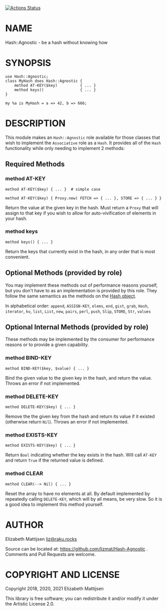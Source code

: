 [![Actions Status](https://github.com/lizmat/Hash-Agnostic/workflows/test/badge.svg)](https://github.com/lizmat/Hash-Agnostic/actions)

NAME
====

Hash::Agnostic - be a hash without knowing how

SYNOPSIS
========

    use Hash::Agnostic;
    class MyHash does Hash::Agnostic {
        method AT-KEY($key)          { ... }
        method keys()                { ... }
    }

    my %a is MyHash = a => 42, b => 666;

DESCRIPTION
===========

This module makes an `Hash::Agnostic` role available for those classes that wish to implement the `Associative` role as a `Hash`. It provides all of the `Hash` functionality while only needing to implement 2 methods:

Required Methods
----------------

### method AT-KEY

    method AT-KEY($key) { ... }  # simple case

    method AT-KEY($key) { Proxy.new( FETCH => { ... }, STORE => { ... } }

Return the value at the given key in the hash. Must return a `Proxy` that will assign to that key if you wish to allow for auto-vivification of elements in your hash.

### method keys

    method keys() { ... }

Return the keys that currently exist in the hash, in any order that is most convenient.

Optional Methods (provided by role)
-----------------------------------

You may implement these methods out of performance reasons yourself, but you don't have to as an implementation is provided by this role. They follow the same semantics as the methods on the [Hash object](https://docs.perl6.org/type/Hash).

In alphabetical order: `append`, `ASSIGN-KEY`, `elems`, `end`, `gist`, `grab`, `Hash`, `iterator`, `kv`, `list`, `List`, `new`, `pairs`, `perl`, `push`, `Slip`, `STORE`, `Str`, `values`

Optional Internal Methods (provided by role)
--------------------------------------------

These methods may be implemented by the consumer for performance reasons or to provide a given capability.

### method BIND-KEY

    method BIND-KEY($key, $value) { ... }

Bind the given value to the given key in the hash, and return the value. Throws an error if not implemented.

### method DELETE-KEY

    method DELETE-KEY($key) { ... }

Remove the the given key from the hash and return its value if it existed (otherwise return `Nil`). Throws an error if not implemented.

### method EXISTS-KEY

    method EXISTS-KEY($key) { ... }

Return `Bool` indicating whether the key exists in the hash. Will call `AT-KEY` and return `True` if the returned value is defined.

### method CLEAR

    method CLEAR(--> Nil) { ... }

Reset the array to have no elements at all. By default implemented by repeatedly calling `DELETE-KEY`, which will by all means, be very slow. So it is a good idea to implement this method yourself.

AUTHOR
======

Elizabeth Mattijsen <liz@raku.rocks>

Source can be located at: https://github.com/lizmat/Hash-Agnostic . Comments and Pull Requests are welcome.

COPYRIGHT AND LICENSE
=====================

Copyright 2018, 2020, 2021 Elizabeth Mattijsen

This library is free software; you can redistribute it and/or modify it under the Artistic License 2.0.

